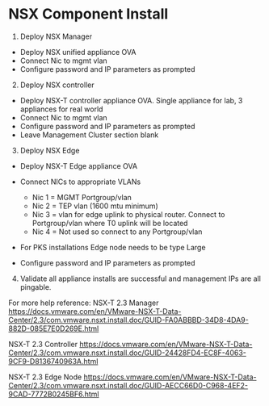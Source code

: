 # NSX Component Install
1. Deploy NSX Manager
  * Deploy NSX unified appliance OVA
  * Connect Nic to mgmt vlan
  * Configure password and IP parameters as prompted
2. Deploy NSX controller
  * Deploy NSX-T controller appliance OVA.  Single appliance for lab, 3 appliances for real world
  * Connect Nic to mgmt vlan
  * Configure password and IP parameters as prompted
  * Leave Management Cluster section blank
3. Deploy NSX Edge
  * Deploy NSX-T Edge appliance OVA
  * Connect NICs to appropriate VLANs
    * Nic 1 = MGMT Portgroup/vlan
    * Nic 2 = TEP vlan (1600 mtu minimum)
    * Nic 3 = vlan for edge uplink to physical router.  Connect to Portgroup/vlan where T0 uplink will be located
    * Nic 4 = Not used so connect to any Portgroup/vlan

  * For PKS installations Edge node needs to be type Large
  * Configure password and IP parameters as prompted
  4. Validate all appliance installs are successful and management IPs are all pingable.

  For more help reference:
  NSX-T 2.3 Manager
  https://docs.vmware.com/en/VMware-NSX-T-Data-Center/2.3/com.vmware.nsxt.install.doc/GUID-FA0ABBBD-34D8-4DA9-882D-085E7E0D269E.html
 
  NSX-T 2.3 Controller
  https://docs.vmware.com/en/VMware-NSX-T-Data-Center/2.3/com.vmware.nsxt.install.doc/GUID-24428FD4-EC8F-4063-9CF9-D8136740963A.html

  NSX-T 2.3 Edge Node
  https://docs.vmware.com/en/VMware-NSX-T-Data-Center/2.3/com.vmware.nsxt.install.doc/GUID-AECC66D0-C968-4EF2-9CAD-7772B0245BF6.html
